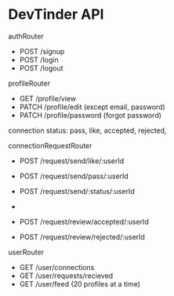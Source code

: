 # DevTinder API
authRouter
- POST /signup
- POST /login
- POST /logout

profileRouter
- GET /profile/view
- PATCH /profile/edit (except email, password)
- PATCH /profile/password (forgot password)


connection status: pass, like, accepted, rejected, 

connectionRequestRouter
- POST /request/send/like/:userId
- POST /request/send/pass/:userId

- POST /request/send/:status/:userId
- 
- POST /request/review/accepted/:userId
- POST /request/review/rejected/:userId

userRouter
- GET /user/connections
- GET /user/requests/recieved
- GET /user/feed (20 profiles at a time)

